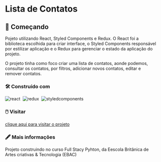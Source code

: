 # Lista de Contatos

## 🚀 Começando

Pojeto utilizando React, Styled Components e Redux. O React foi a biblioteca escolhida para criar interface, o Styled Components responsável por estilizar aplicação e o Redux para gerenciar o estado da aplicação do projeto. 

O projeto tinha como foco criar uma lista de contatos, aonde podemos, consultar os contatos, por filtros, adicionar novos contatos, editar e remover contatos. 

### 🛠️ Construído com

![react](https://img.shields.io/badge/react-F7DF1E?style=for-the-badge&logo=react&logoColor=black)&nbsp;
![redux](https://img.shields.io/badge/redux-F7DF1E?style=for-the-badge&logo=redux&logoColor=black)&nbsp;
![styledcomponents](https://img.shields.io/badge/styledcomponents-F7DF1E?style=for-the-badge&logo=styledcomponents&logoColor=black)&nbsp;

### 🖱️ Visitar
<a href="https://lista-contato-virid.vercel.app/"> <buttom>clique aqui para visitar o projeto</buttom> </a>

### 🖋️ Mais informações

Projeto construindo no curso Full Stacy Pyhton, da Eescola Britânica de Artes criativas & Tecnologia (EBAC)
